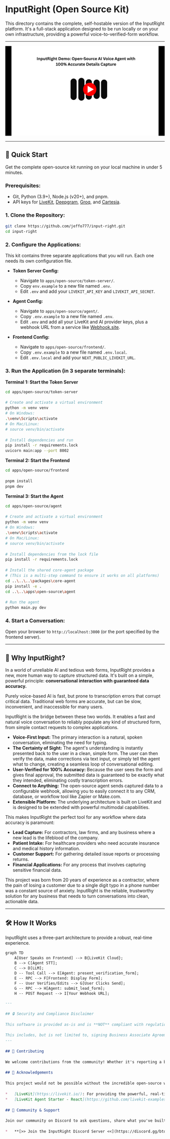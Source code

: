 # InputRight (Open Source Kit)

This directory contains the complete, self-hostable version of the InputRight platform. It's a full-stack application designed to be run locally or on your own infrastructure, providing a powerful voice-to-verified-form workflow.

---

[![InputRight Demo Video](../../.github/assets/demo-thumbnail.png)](https://www.youtube.com/watch?v=unc9YS0cvdg)

---

## 🚀 Quick Start

Get the complete open-source kit running on your local machine in under 5 minutes.

### Prerequisites:

*   Git, Python (3.9+), Node.js (v20+), and pnpm.
*   API keys for [LiveKit](https://cloud.livekit.io/), [Deepgram](https://deepgram.com/), [Groq](https://groq.com/), and [Cartesia](https://cartesia.ai/).

### 1. Clone the Repository:

```bash
git clone https://github.com/jeffo777/input-right.git
cd input-right
```

### 2. Configure the Applications:

This kit contains three separate applications that you will run. Each one needs its own configuration file.

*   **Token Server Config:**
    *   Navigate to `apps/open-source/token-server/`.
    *   Copy `env.example` to a new file named `.env`.
    *   Edit `.env` and add your `LIVEKIT_API_KEY` and `LIVEKIT_API_SECRET`.

*   **Agent Config:**
    *   Navigate to `apps/open-source/agent/`.
    *   Copy `.env.example` to a new file named `.env`.
    *   Edit `.env` and add all your LiveKit and AI provider keys, plus a webhook URL from a service like [Webhook.site](https://webhook.site/).

*   **Frontend Config:**
    *   Navigate to `apps/open-source/frontend/`.
    *   Copy `.env.example` to a new file named `.env.local`.
    *   Edit `.env.local` and add your `NEXT_PUBLIC_LIVEKIT_URL`.

### 3. Run the Application (in 3 separate terminals):

**Terminal 1: Start the Token Server**
```bash
cd apps/open-source/token-server

# Create and activate a virtual environment
python -m venv venv
# On Windows:
.\venv\Scripts\activate
# On Mac/Linux:
# source venv/bin/activate

# Install dependencies and run
pip install -r requirements.lock
uvicorn main:app --port 8002
```

**Terminal 2: Start the Frontend**
```bash
cd apps/open-source/frontend

pnpm install
pnpm dev
```

**Terminal 3: Start the Agent**
```bash
cd apps/open-source/agent

# Create and activate a virtual environment
python -m venv venv
# On Windows:
.\venv\Scripts\activate
# On Mac/Linux:
# source venv/bin/activate

# Install dependencies from the lock file
pip install -r requirements.lock

# Install the shared core-agent package
# (This is a multi-step command to ensure it works on all platforms)
cd ..\..\..\packages\core-agent
pip install -e .
cd ..\..\apps\open-source\agent

# Run the agent
python main.py dev
```

### 4. Start a Conversation:

Open your browser to `http://localhost:3000` (or the port specified by the frontend server).

---

## 🤔 Why InputRight?

In a world of unreliable AI and tedious web forms, InputRight provides a new, more human way to capture structured data. It's built on a simple, powerful principle: **conversational interaction with guaranteed data accuracy.**

Purely voice-based AI is fast, but prone to transcription errors that corrupt critical data. Traditional web forms are accurate, but can be slow, inconvenient, and inaccessible for many users.

InputRight is the bridge between these two worlds. It enables a fast and natural voice conversation to reliably populate any kind of structured form, from simple contact requests to complex applications.

*   **Voice-First Input:** The primary interaction is a natural, spoken conversation, eliminating the need for typing.
*   **The Certainty of Sight:** The agent's understanding is instantly presented back to the user in a clean, simple form. The user can then verify the data, make corrections via text input, or simply tell the agent what to change, creating a seamless loop of conversational editing.
*   **User-Verified for 100% Accuracy:** Because the user sees the form and gives final approval, the submitted data is guaranteed to be exactly what they intended, eliminating costly transcription errors.
*   **Connect to Anything:** The open-source agent sends captured data to a configurable webhook, allowing you to easily connect it to any CRM, database, or workflow tool like Zapier or Make.com.
*   **Extensible Platform:** The underlying architecture is built on LiveKit and is designed to be extended with powerful multimodal capabilities.

This makes InputRight the perfect tool for any workflow where data accuracy is paramount:
*   **Lead Capture:** For contractors, law firms, and any business where a new lead is the lifeblood of the company.
*   **Patient Intake:** For healthcare providers who need accurate insurance and medical history information.
*   **Customer Support:** For gathering detailed issue reports or processing returns.
*   **Financial Applications:** For any process that involves capturing sensitive financial data.

This project was born from 20 years of experience as a contractor, where the pain of losing a customer due to a single digit typo in a phone number was a constant source of anxiety. InputRight is the reliable, trustworthy solution for any business that needs to turn conversations into clean, actionable data.

---

## 🛠️ How It Works

InputRight uses a three-part architecture to provide a robust, real-time experience.

```mermaid
graph TD
    A[User Speaks on Frontend] --> B{LiveKit Cloud};
    B --> C[Agent STT];
    C --> D[LLM];
    D -- Tool Call --> E[Agent: present_verification_form];
    E -- RPC --> F[Frontend: Display Form];
    F -- User Verifies/Edits --> G[User Clicks Send];
    G -- RPC --> H[Agent: submit_lead_form];
    H -- POST Request --> I[Your Webhook URL];
```
```md
---

## 🔒 Security and Compliance Disclaimer

This software is provided as-is and is **NOT** compliant with regulations such as HIPAA or PCI DSS out of the box. You are solely responsible for ensuring that your implementation, configuration, choice of AI providers, and hosting environment meet any and all legal and regulatory requirements for your specific use case.

This includes, but is not limited to, signing Business Associate Agreements (BAAs) with your infrastructure and AI providers if you handle Protected Health Information (PHI).
---

## 🤝 Contributing

We welcome contributions from the community! Whether it's reporting a bug, suggesting a feature, or submitting a pull request, your help is greatly appreciated. Please see our main [Contributing Guide](../../CONTRIBUTING.md) to get started.

## 🙏 Acknowledgements

This project would not be possible without the incredible open-source work of others. We proudly build upon:

*   [LiveKit](https://livekit.io/): For providing the powerful, real-time WebRTC infrastructure that powers all communication.
*   [LiveKit Agent Starter - React](https://github.com/livekit-examples/agent-starter-react): For providing the excellent, open-source frontend template that we used as a starting point for our user interface.

## 💬 Community & Support

Join our community on Discord to ask questions, share what you've built, and connect with the team!

*   **[>> Join the InputRight Discord Server <<](https://discord.gg/btqHQek3Pr)**
